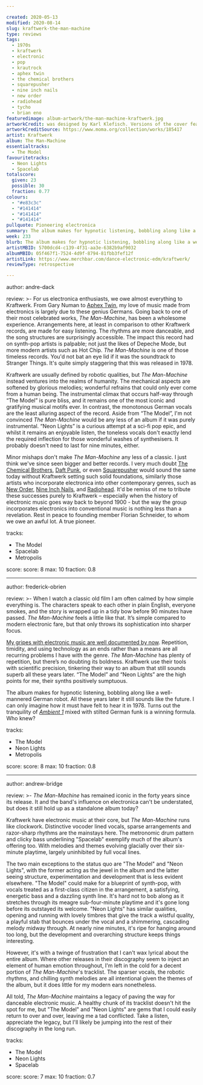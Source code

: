 ```yaml
---

created: 2020-05-13
modified: 2020-08-14
slug: kraftwerk-the-man-machine
type: reviews
tags:
  - 1970s
  - kraftwerk
  - electronic
  - pop
  - krautrock
  - aphex twin
  - the chemical brothers
  - squarepusher
  - nine inch nails
  - new order
  - radiohead
  - tycho
  - brian eno
featuredimage: album-artwork/the-man-machine-kraftwerk.jpg
artworkCredit: was designed by Karl Klefisch. Versions of the cover featuring the band used photography by Günther Fröhling.
artworkCreditSource: https://www.moma.org/collection/works/185417
artist: Kraftwerk
album: The Man-Machine
essentialtracks:
  - The Model
favouritetracks:
  - Neon Lights
  - Spacelab
totalscore:
  given: 23
  possible: 30
  fraction: 0.77
colours:
  - "#e83c3c"
  - "#141414"
  - "#141414"
  - "#141414"
pullquote: Pioneering electronica
summary: The album makes for hypnotic listening, bobbling along like a well-mannered German robot. All these years later it still sounds like the future.
week: 233
blurb: The album makes for hypnotic listening, bobbling along like a well-mannered German robot. All these years later it still sounds like the future.
artistMBID: 5700dcd4-c139-4f31-aa3e-6382b9af9032
albumMBID: 05f467f1-7524-4d9f-8794-81fbb3fef12f
artistLink: https://www.merchbar.com/dance-electronic-edm/kraftwerk/
reviewType: retrospective

---
```


author: andre-dack

review: >-
  For us electronica enthusiasts, we owe almost everything to Kraftwerk. From Gary Numan to [Aphex Twin](/reviews/aphex-twin-richard-d-james-album/), my love of music made from electronics is largely due to these genius Germans. Going back to one of their most celebrated works, *The Man-Machine*, has been a wholesome experience. Arrangements here, at least in comparison to other Kraftwerk records, are made for easy listening. The rhythms are more danceable, and the song structures are surprisingly accessible. The impact this record had on synth-pop artists is palpable; not just the likes of Depeche Mode, but more modern artists such as Hot Chip. *The Man-Machine* is one of those timeless records. You'd not bat an eye lid if it was the soundtrack to Stranger Things. It's quite simply staggering that this was released in 1978.

  Kraftwerk are usually defined by robotic qualities, but *The Man-Machine* instead ventures into the realms of humanity. The mechanical aspects are softened by glorious melodies; wonderful refrains that could only ever come from a human being. The instrumental climax that occurs half-way through “The Model” is pure bliss, and it remains one of the most iconic and gratifying musical motifs ever. In contrast, the monotonous German vocals are the least alluring aspect of the record. Aside from “The Model”, I'm not convinced *The Man-Machine* would be any less of an album if it was purely instrumental. “Neon Lights” is a curious attempt at a sci-fi pop epic, and whilst it remains an enjoyable listen, the toneless vocals don't exactly lend the required inflection for those wonderful washes of synthesisers. It probably doesn't need to last for nine minutes, either.

  Minor mishaps don't make *The Man-Machine* any less of a classic. I just think we've since seen bigger and better records. I very much doubt [The Chemical Brothers](/reviews/the-chemical-brothers-dig-your-own-hole/), [Daft Punk](/reviews/daft-punk-discovery/), or even [Squarepusher](/reviews/squarepusher-be-up-a-hello/) would sound the same today without Kraftwerk setting such solid foundations, similarly those artists who incorporate electronica into other contemporary genres, such as [New Order](/reviews/new-order-power-corruption-and-lies/), [Nine Inch Nails](/reviews/nine-inch-nails-pretty-hate-machine/), and [Radiohead](/reviews/radiohead-ok-computer/). It'd be remiss of me to tribute these successes purely to Kraftwerk – especially when the history of electronic music goes way back to beyond 1900 - but the way the group incorporates electronics into conventional music is nothing less than a revelation. Rest in peace to founding member Florian Schneider, to whom we owe an awful lot. A true pioneer.

tracks:
  - The Model
  - Spacelab
  - Metropolis

score:
  score: 8
  max: 10
  fraction: 0.8

---
author: frederick-obrien

review: >-
  When I watch a classic old film I am often calmed by how simple everything is. The characters speak to each other in plain English, everyone smokes, and the story is wrapped up in a tidy bow before 90 minutes have passed. *The Man-Machine* feels a little like that. It’s simple compared to modern electronic fare, but that only throws its sophistication into sharper focus.

  [My gripes with electronic music are well documented by now](/reviews/tycho-weather/). Repetition, timidity, and using technology as an ends rather than a means are all recurring problems I have with the genre. *The Man-Machine* has plenty of repetition, but there’s no doubting its boldness. Kraftwerk use their tools with scientific precision, tinkering their way to an album that still sounds superb all these years later. “The Model” and “Neon Lights” are the high points for me, their synths positively sumptuous.

  The album makes for hypnotic listening, bobbling along like a well-mannered German robot. All these years later it still sounds like the future. I can only imagine how it must have felt to hear it in 1978. Turns out the tranquility of [*Ambient 1*](/reviews/brian-eno-ambient-1-music-for-airports/) mixed with stilted German funk is a winning formula. Who knew?

tracks:
  - The Model
  - Neon Lights
  - Metropolis

score:
  score: 8
  max: 10
  fraction: 0.8

---
author: andrew-bridge

review: >-
  *The Man-Machine* has remained iconic in the forty years since its release. It and the band's influence on electronica can't be understated, but does it still hold up as a standalone album today?

  Kraftwerk have electronic music at their core, but *The Man-Machine* runs like clockwork. Distinctive vocoder lined vocals, sparse arrangements and razor-sharp rhythms are the mainstays here. The metronomic drum pattern and clicky bass underlining "Spacelab" exemplify much of the album's offering too. With melodies and themes evolving glacially over their six-minute playtime, largely uninhibited by full vocal lines.

  The two main exceptions to the status quo are "The Model" and "Neon Lights", with the former acting as the jewel in the album and the latter seeing structure, experimentation and development that is less evident elsewhere. "The Model" could make for a blueprint of synth-pop, with vocals treated as a first-class citizen in the arrangement, a satisfying, energetic bass and a dazzling synth line. It's hard not to bob along as it stretches through its meagre sub-four-minute playtime and it's gone long before its outstayed its welcome. "Neon Lights" has similar qualities, opening and running with lovely timbres that give the track a wistful quality, a playful stab that bounces under the vocal and a shimmering, cascading melody midway through. At nearly nine minutes, it's ripe for hanging around too long, but the development and overarching structure keeps things interesting.

  However, it's with a twinge of frustration that I can't wax lyrical about the entire album. Where other releases in their discography seem to inject an element of human emotion throughout, I'm left in the cold for a decent portion of *The Man-Machine*'s tracklist. The sparser vocals, the robotic rhythms, and chilling synth melodies are all intentional given the themes of the album, but it does little for my modern ears nonetheless.

  All told, *The Man-Machine* maintains a legacy of paving the way for danceable electronic music. A healthy chunk of its tracklist doesn't hit the spot for me, but "The Model" and "Neon Lights" are gems that I could easily return to over and over, leaving me a tad conflicted. Take a listen, appreciate the legacy, but I'll likely be jumping into the rest of their discography in the long run.

tracks:
  - The Model
  - Neon Lights
  - Spacelab

score:
  score: 7
  max: 10
  fraction: 0.7
